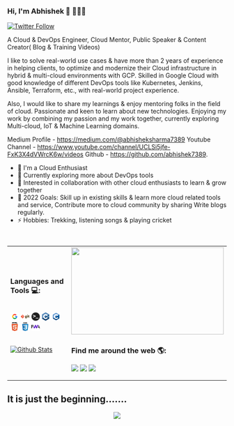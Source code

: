 ### Hi, I'm Abhishek 👋 👩🏾‍💻

[![Twitter Follow](https://img.shields.io/twitter/follow/Abhishek_7389?color=1DA1F2&logo=twitter&style=for-the-badge)](https://twitter.com/intent/follow?original_referer=https%3A%2F%2Fgithub.com%2FAbhishek_7389&screen_name=Abhishek_7389)

A Cloud & DevOps Engineer, Cloud Mentor, Public Speaker & Content Creator( Blog & Training Videos)

I like to solve real-world use cases & have more than 2 years of experience in helping clients, to optimize and modernize their Cloud infrastructure in hybrid & multi-cloud environments with GCP. Skilled in Google Cloud with good knowledge of different DevOps tools like Kubernetes, Jenkins, Ansible, Terraform, etc., with real-world project experience.

Also, I would like to share my learnings & enjoy mentoring folks in the field of cloud. Passionate and keen to learn about new technologies. Enjoying my work by combining my passion and my work together, currently exploring Multi-cloud, IoT & Machine Learning domains.

Medium Profile - https://medium.com/@abhisheksharma7389
Youtube Channel - https://www.youtube.com/channel/UCLSi5jfe-FxK3X4dVWrcK6w/videos
Github - https://github.com/abhishek7389.

- 🔭 I'm a Cloud Enthusiast 
- 🌱 Currently exploring more about DevOps tools
- 👯 Interested in collaboration with other cloud enthusiasts to learn & grow together
- 🥅 2022 Goals: Skill up in existing skills & learn more cloud related tools and service, Contribute more to cloud community by sharing Write blogs regularly.
- ⚡ Hobbies: Trekking, listening songs & playing cricket

<br />
<table scrolling=no>
 <tr>
  <td><h3>Languages and Tools 💻:</h3>
<br>
<code><img height="20" src="https://raw.githubusercontent.com/github/explore/80688e429a7d4ef2fca1e82350fe8e3517d3494d/topics/google/google.png"></code>
<code><img height="20" src="https://raw.githubusercontent.com/github/explore/80688e429a7d4ef2fca1e82350fe8e3517d3494d/topics/git/git.png"></code>
<code><img height="20" src="https://raw.githubusercontent.com/github/explore/80688e429a7d4ef2fca1e82350fe8e3517d3494d/topics/terminal/terminal.png"></code>
<code><img height="20" src="https://raw.githubusercontent.com/github/explore/80688e429a7d4ef2fca1e82350fe8e3517d3494d/topics/cpp/cpp.png"></code>
<code><img height="20" src="https://raw.githubusercontent.com/github/explore/80688e429a7d4ef2fca1e82350fe8e3517d3494d/topics/c/c.png"></code>
<code><img height="20" src="https://raw.githubusercontent.com/github/explore/80688e429a7d4ef2fca1e82350fe8e3517d3494d/topics/html/html.png"></code>
<code><img height="20" src="https://raw.githubusercontent.com/github/explore/80688e429a7d4ef2fca1e82350fe8e3517d3494d/topics/css/css.png"></code>
<code><img height="20" src="https://raw.githubusercontent.com/github/explore/80688e429a7d4ef2fca1e82350fe8e3517d3494d/topics/pwa/pwa.png"></code>
<br>
<br>

[![Github Stats](https://github-readme-stats.vercel.app/api?username=abhishek7389&show_icons=true&count_private=true&theme=vision-friendly-dark&hide_border=true&custom_title=Github%20Stats&line_height=24)](https://github.com/anuraghazra/github-readme-stats)</td>
  <td>
 <img src="https://cdn.dribbble.com/users/1162077/screenshots/5403918/focus-animation.gif" height="200" width="350">
 <h3> Find me around the web 🌎:</h3>

[<img src="https://img.shields.io/badge/twitter-%231DA1F2.svg?&style=for-the-badge&logo=twitter&logoColor=white" />](https://twitter.com/Abhishek_7389) [<img src="https://img.shields.io/badge/linkedin-%230077B5.svg?&style=for-the-badge&logo=linkedin&logoColor=white" />](https://linkedin.com/in/abhishek-sharma-802a83192/)  [<img src ="https://img.shields.io/badge/Website-pk-%23.svg?&style=for-the-badge&logo=&logoColor=white%22">](https://abhisheksharma7389.medium.com/)  

</td>
  <tr>
 </table>
<h2 >It is just the beginning.......</h2>
<div align="center">
<img src="https://github-readme-stats.vercel.app/api/top-langs?username=abhishek7389&&show_icons=true&title_color=ffffff&icon_color=bb2acf&text_color=daf7dc&bg_color=151515">
</div>
